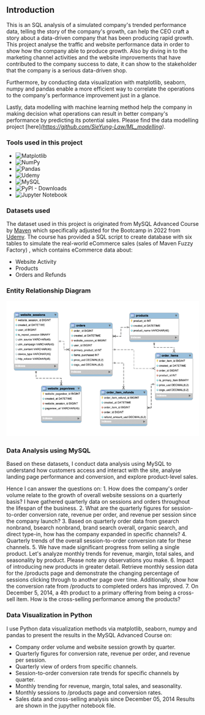 ## Introduction


This is an SQL analysis of a simulated company's trended performance data, telling the story of the company's growth, can help the CEO craft a story about a data-driven company that has been producing rapid growth. This project analyse the traffic and website performance data in order to show how the company able to produce growth. Also by diving in to the marketing channel activities and the website improvements that have contributed to the company success to date, it can show to the stakeholder that the company is a serious data-driven shop.

Furthermore, by conducting data visualization with matplotlib, seaborn, numpy and pandas enable a more efficient way to correlate the operations to the company's performance improvement just in a glance. 

Lastly, data modelling with machine learning method help the company in making decision what operations can result in better company's performance by predicting its potential sales. Please find the data modelling project [here]_(https://github.com/SieYung-Law/ML_modelling)_.


### Tools used in this project

* ![Matplotlib](https://img.shields.io/badge/Matplotlib-%23ffffff.svg?style=for-the-badge&logo=Matplotlib&logoColor=black)
* ![NumPy](https://img.shields.io/badge/numpy-%23013243.svg?style=for-the-badge&logo=numpy&logoColor=white)
* ![Pandas](https://img.shields.io/badge/pandas-%23150458.svg?style=for-the-badge&logo=pandas&logoColor=white)
* ![Udemy](https://img.shields.io/badge/Udemy-A435F0?style=for-the-badge&logo=Udemy&logoColor=white)
* ![MySQL](https://img.shields.io/badge/mysql-%2300f.svg?style=for-the-badge&logo=mysql&logoColor=white)
* ![PyPI - Downloads](https://img.shields.io/pypi/dd/sklearn)
* ![Jupyter Notebook](https://img.shields.io/badge/jupyter-%23FA0F00.svg?style=for-the-badge&logo=jupyter&logoColor=white)


### Datasets used
The dataset used in this project is originated from MySQL Advanced Course by [Maven](https://www.mavenanalytics.io/) which specifically adjusted for the Bootcamp in 2022 from [Udemy](https://www.udemy.com/course/advanced-sql-mysql-for-analytics-business-intelligence/). The course has provided a SQL script to create database with six tables to simulate the real-world eCommerce sales (sales of Maven Fuzzy Factory) , which contains eCommerce data about:
 * Website Activity
 * Products
 * Orders and Refunds
### Entity Relationship Diagram
<img src="images/ERD-diagram.png">


### Data Analysis using MySQL
Based on these datasets, I conduct data analysis using MySQL to understand how customers access and interact with the site, analyse landing page performance and conversion, and explore product-level sales.

Hence I can answer the questions on:
    1. How does the company's order volume relate to the growth of overall website sessions on a quarterly basis? I have gathered quarterly data on sessions and orders throughout the lifespan of the business.
    2. What are the quarterly figures for session-to-order conversion rate, revenue per order, and revenue per session since the company launch?
    3. Based on quarterly order data from gsearch nonbrand, bsearch nonbrand, brand search overall, organic search, and direct type-in, how has the company expanded in specific channels?
    4. Quarterly trends of the overall session-to-order conversion rate for these channels.
    5. We have made significant progress from selling a single product. Let's analyze monthly trends for revenue, margin, total sales, and seasonality by product. Please note any observations you make.
    6. Impact of introducing new products in greater detail. Retrieve monthly session data for the /products page and demonstrate the changing percentage of sessions clicking through to another page over time. Additionally, show how the conversion rate from /products to completed orders has improved.
    7. On December 5, 2014, a 4th product to a primary offering from being a cross-sell item. How is the cross-selling performance among the products?


### Data Visualization in Python
I use Python data visualization methods via matplotlib, seaborn, numpy and pandas to present the results in the MySQL Advanced Course on:
  *  Company order volume and website session growth by quarter.
  *  Quarterly figures for conversion rate, revenue per order, and revenue per session.
  *  Quarterly view of orders from specific channels.
  *  Session-to-order conversion rate trends for specific channels by quarter.
  *  Monthly trending for revenue, margin, total sales, and seasonality.
  *  Monthly sessions to /products page and conversion rates.
  *  Sales data and cross-selling analysis since December 05, 2014
Results are shown in the jupyther notebook file.

<!-- MARKDOWN LINKS -->
[Maven-url]:https://www.mavenanalytics.io/
[Udemy-SQLcourse-url]:https://www.udemy.com/course/advanced-sql-mysql-for-analytics-business-intelligence/ 


